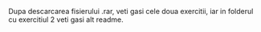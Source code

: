 Dupa descarcarea fisierului .rar, veti gasi cele doua exercitii, iar in folderul cu exercitiul 2 veti gasi alt readme.
